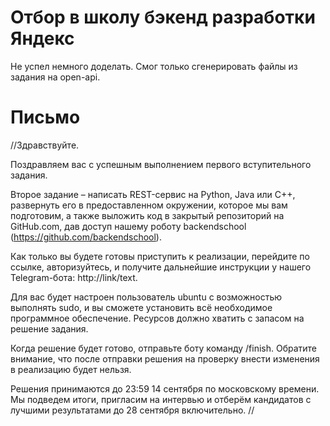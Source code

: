 # Отбор в школу бэкенд разработки Яндекс

Не успел немного доделать. Смог только сгенерировать файлы из задания на open-api.

# Письмо

//Здравствуйте.

Поздравляем вас с успешным выполнением первого вступительного задания.

Второе задание – написать REST-сервис на Python, Java или C++, развернуть его в предоставленном окружении, которое мы вам подготовим, а также выложить код в закрытый репозиторий на GitHub.com, дав доступ нашему роботу backendschool (https://github.com/backendschool).

Как только вы будете готовы приступить к реализации, перейдите по ссылке, авторизуйтесь, и получите дальнейшие инструкции у нашего Telegram-бота: http://link/text.

Для вас будет настроен пользователь ubuntu с возможностью выполнять sudo, и вы сможете установить всё необходимое программное обеспечение. Ресурсов должно хватить с запасом на решение задания.

Когда решение будет готово, отправьте боту команду /finish. Обратите внимание, что после отправки решения на проверку внести изменения в реализацию будет нельзя.

Решения принимаются до 23:59 14 сентября по московскому времени. Мы подведем итоги, пригласим на интервью и отберём кандидатов с лучшими результатами до 28 сентября включительно.
//

